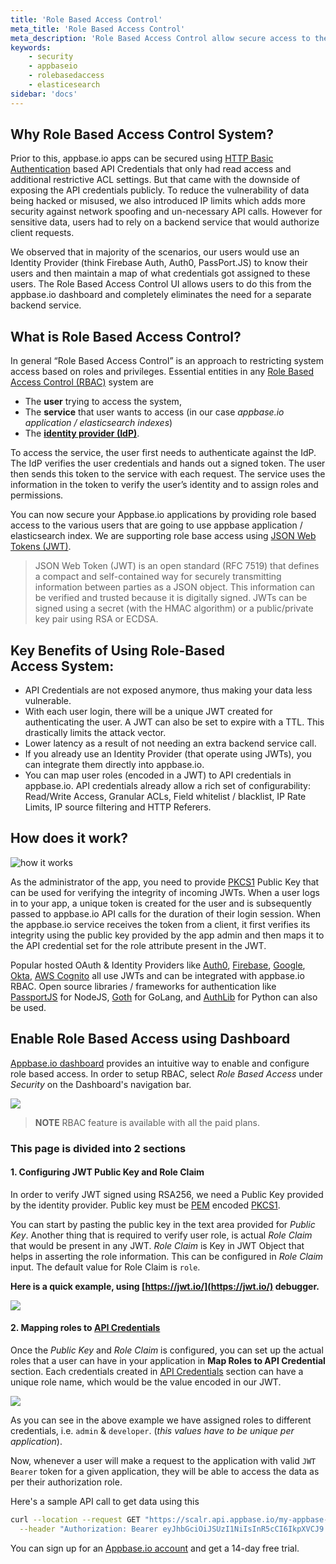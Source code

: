 ```yaml
---
title: 'Role Based Access Control'
meta_title: 'Role Based Access Control'
meta_description: 'Role Based Access Control allow secure access to the appbase.io APIs.'
keywords:
    - security
    - appbaseio
    - rolebasedaccess
    - elasticesearch
sidebar: 'docs'
---
```


## Why Role Based Access Control System?

Prior to this, appbase.io apps can be secured using [HTTP Basic Authentication](https://en.wikipedia.org/wiki/Basic_access_authentication) based API Credentials that only had read access and additional restrictive ACL settings. But that came with the downside of exposing the API credentials publicly. To reduce the vulnerability of data being hacked or misused, we also introduced IP limits which adds more security against network spoofing and un-necessary API calls. However for sensitive data, users had to rely on a backend service that would authorize client requests.

We observed that in majority of the scenarios, our users would use an Identity Provider (think Firebase Auth, Auth0, PassPort.JS) to know their users and then maintain a map of what credentials got assigned to these users. The Role Based Access Control UI allows users to do this from the appbase.io dashboard and completely eliminates the need for a separate backend service.

## What is Role Based Access Control?

In general “Role Based Access Control” is an approach to restricting system access based on roles and privileges. Essential entities in any [Role Based Access Control (RBAC)](https://en.wikipedia.org/wiki/Role-based_access_control) system are

-   The **user** trying to access the system,
-   The **service** that user wants to access (in our case _appbase.io application / elasticsearch indexes_)
-   The **[identity provider (IdP)](https://en.wikipedia.org/wiki/Identity_provider)**.

To access the service, the user first needs to authenticate against the IdP. The IdP verifies the user credentials and hands out a signed token. The user then sends this token to the service with each request. The service uses the information in the token to verify the user’s identity and to assign roles and permissions.

You can now secure your Appbase.io applications by providing role based access to the various users that are going to use appbase application / elasticsearch index. We are supporting role base access using [JSON Web Tokens (JWT)](https://jwt.io/introduction/).

> JSON Web Token (JWT) is an open standard (RFC 7519) that defines a compact and self-contained way for securely transmitting information between parties as a JSON object. This information can be verified and trusted because it is digitally signed. JWTs can be signed using a secret (with the HMAC algorithm) or a public/private key pair using RSA or ECDSA.

## Key Benefits of Using Role-Based Access System:

-   API Credentials are not exposed anymore, thus making your data less vulnerable.
-   With each user login, there will be a unique JWT created for authenticating the user. A JWT can also be set to expire with a TTL. This drastically limits the attack vector.
-   Lower latency as a result of not needing an extra backend service call.
-   If you already use an Identity Provider (that operate using JWTs), you can integrate them directly into appbase.io.
-   You can map user roles (encoded in a JWT) to API credentials in appbase.io. API credentials already allow a rich set of configurability: Read/Write Access, Granular ACLs, Field whitelist / blacklist, IP Rate Limits, IP source filtering and HTTP Referers.

## How does it work?

![how it works](https://i.imgur.com/Imx0wiG.png)

As the administrator of the app, you need to provide [PKCS1](https://en.wikipedia.org/wiki/PKCS_1) Public Key that can be used for verifying the integrity of incoming JWTs. When a user logs in to your app, a unique token is created for the user and is subsequently passed to appbase.io API calls for the duration of their login session. When the appbase.io service receives the token from a client, it first verifies its integrity using the public key provided by the app admin and then maps it to the API credential set for the role attribute present in the JWT.

Popular hosted OAuth & Identity Providers like [Auth0](https://auth0.com/), [Firebase](https://firebase.google.com/docs/auth), [Google](https://developers.google.com/identity/), [Okta](https://www.okta.com/), [AWS Cognito](https://aws.amazon.com/cognito/) all use JWTs and can be integrated with appbase.io RBAC. Open source libraries / frameworks for authentication like [PassportJS](http://www.passportjs.org/docs/oauth/) for NodeJS, [Goth](https://github.com/markbates/goth) for GoLang, and [AuthLib](https://github.com/lepture/authlib/) for Python can also be used.

## Enable Role Based Access using Dashboard

[Appbase.io dashboard](https://dashboard.appbase.io) provides an intuitive way to enable and configure role based access. In order to setup RBAC, select _Role Based Access_ under _Security_ on the Dashboard's navigation bar.

![](https://www.dropbox.com/s/3nh8ssvvmpvnxcl/Screenshot%202020-02-10%2012.49.24.png?raw=1)

> **NOTE** RBAC feature is available with all the paid plans.

### This page is divided into 2 sections

#### 1. Configuring JWT Public Key and Role Claim

In order to verify JWT signed using RSA256, we need a Public Key provided by the identity provider. Public key must be [PEM](https://en.wikipedia.org/wiki/Privacy-Enhanced_Mail) encoded [PKCS1](https://en.wikipedia.org/wiki/PKCS_1).

You can start by pasting the public key in the text area provided for _Public Key_. Another thing that is required to verify user role, is actual _Role Claim_ that would be present in any JWT. _Role Claim_ is Key in JWT Object that helps
in asserting the role information. This can be configured in _Role Claim_ input. The default value for Role Claim is `role`.

**Here is a quick example, using [https://jwt.io/](https://jwt.io/) debugger.**

![](https://www.dropbox.com/s/1adzl857lcqcfkg/Screenshot%202020-02-10%2012.46.43.png?raw=1)

#### 2. Mapping roles to [API Credentials](/docs/security/credentials/)

Once the _Public Key_ and _Role Claim_ is configured, you can set up the actual roles that a user can have in your application in **Map Roles to API Credential** section. Each credentials created in [API Credentials](/docs/security/credentials/) section can have a unique role name, which would be the value encoded in our JWT.

![](https://www.dropbox.com/s/2g4c923eqdqx90w/Screenshot%202020-02-10%2012.50.35.png?raw=1)

As you can see in the above example we have assigned roles to different credentials, i.e. `admin` & `developer`. (_this values have to be unique per application_).

Now, whenever a user will make a request to the application with valid `JWT Bearer` token for a given application, they will be able to access the data as per their authorization role.

Here's a sample API call to get data using this

```bash
curl --location --request GET "https://scalr.api.appbase.io/my-appbase-app" \
  --header "Authorization: Bearer eyJhbGciOiJSUzI1NiIsInR5cCI6IkpXVCJ9.eyJ1c2VybmFtZSI6Impob24iLCJyb2xlIjoiYWRtaW4ifQ.GEbnh5dfbdRXdlkGi5aLFnM7xYuYViPSf0ZnLGaX0ikfo3fT8Rtx7rbpKvR6_eftmB3q0Q_x3n9-JsgbEY1E47p2H_qhMhP5Jd8uB__Dlm1LW5W6qiDsNelVsZLAcqq-CgnGxkgWvWRFfpNEoyZhzLa3TudoPjZWW7m4WOaewpyZwlyGH7oztjbLVwRVCNC5ziA61aZJHVR-C4MhaMxZ-hf1uE022BD9q6aH-mWuVjbMACMOQuqTgIxo5tmphRh_kbuKZEUslUYtB1cEPzgQNU2eRq5BjDI4EoxdTKkLhgYSgMWNnUcZowq8sd4-kKjEB7wrUa6xYIjY04xVO4NvYw"
```

You can sign up for an [Appbase.io account](https://dashboard.appbase.io/signup) and get a 14-day free trial.

